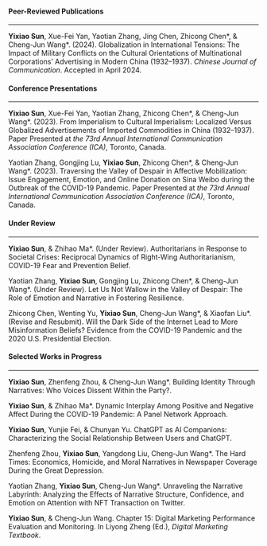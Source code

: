 #### **Peer-Reviewed Publications**

---

**Yixiao Sun**, Xue-Fei Yan, Yaotian Zhang, Jing Chen, Zhicong Chen\*, & Cheng-Jun Wang\*. (2024). Globalization in International Tensions: The Impact of Military Conflicts on the Cultural Orientations of Multinational Corporations’ Advertising in Modern China (1932–1937). _Chinese Journal of Communication_. Accepted in April 2024.

#### **Conference Presentations**

---

**Yixiao Sun**, Xue-Fei Yan, Yaotian Zhang, Zhicong Chen\*, & Cheng-Jun Wang\*. (2023). From Imperialism to Cultural Imperialism: Localized Versus Globalized Advertisements of Imported Commodities in China (1932–1937). Paper Presented at _the 73rd Annual International Communication Association Conference (ICA)_, Toronto, Canada.

Yaotian Zhang, Gongjing Lu, **Yixiao Sun**, Zhicong Chen\*, & Cheng-Jun Wang\*. (2023). Traversing the Valley of Despair in Affective Mobilization: Issue Engagement, Emotion, and Online Donation on Sina Weibo during the Outbreak of the COVID-19 Pandemic. Paper Presented at _the 73rd Annual International Communication Association Conference (ICA)_, Toronto, Canada.


#### **Under Review**

---

**Yixiao Sun**, & Zhihao Ma\*. (Under Review). Authoritarians in Response to Societal Crises: Reciprocal Dynamics of Right-Wing Authoritarianism, COVID-19 Fear and Prevention Belief.

Yaotian Zhang, **Yixiao Sun**, Gongjing Lu, Zhicong Chen\*, & Cheng-Jun Wang\*. (Under Review). Let Us Not Wallow in the Valley of Despair: The Role of Emotion and Narrative in Fostering Resilience.

Zhicong Chen, Wenting Yu, **Yixiao Sun**, Cheng-Jun Wang\*, & Xiaofan Liu\*. (Revise and Resubmit). Will the Dark Side of the Internet Lead to More Misinformation Beliefs? Evidence from the COVID-19 Pandemic and the 2020 U.S. Presidential Election.


#### **Selected Works in Progress**

 ---

**Yixiao Sun**, Zhenfeng Zhou, & Cheng-Jun Wang\*. Building Identity Through Narratives: Who Voices Dissent Within the Party?.

**Yixiao Sun**, & Zhihao Ma\*. Dynamic Interplay Among Positive and Negative Affect During the COVID-19 Pandemic: A Panel Network Approach.

**Yixiao Sun**, Yunjie Fei, & Chunyan Yu. ChatGPT as AI Companions: Characterizing the Social Relationship Between Users and ChatGPT.

Zhenfeng Zhou, **Yixiao Sun**, Yangdong Liu, Cheng-Jun Wang\*. The Hard Times: Economics, Homicide, and Moral Narratives in Newspaper Coverage During the Great Depression.

Yaotian Zhang, **Yixiao Sun**, Cheng-Jun Wang\*. Unraveling the Narrative Labyrinth: Analyzing the Effects of Narrative Structure, Confidence, and Emotion on Attention with NFT Transaction on Twitter.

**Yixiao Sun**, & Cheng-Jun Wang. Chapter 15: Digital Marketing Performance Evaluation and Monitoring. In Liyong Zheng (Ed.), _Digital Marketing Textbook_.
